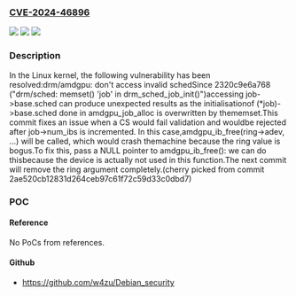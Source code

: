 ### [CVE-2024-46896](https://cve.mitre.org/cgi-bin/cvename.cgi?name=CVE-2024-46896)
![](https://img.shields.io/static/v1?label=Product&message=Linux&color=blue)
![](https://img.shields.io/static/v1?label=Version&message=166df51487f46b6e997dfeea7ca0c2a970853f07%3C%2065501a4fd84ecdc0af863dbb37759242aab9f2dd%20&color=brighgreen)
![](https://img.shields.io/static/v1?label=Vulnerability&message=n%2Fa&color=brighgreen)

### Description

In the Linux kernel, the following vulnerability has been resolved:drm/amdgpu: don't access invalid schedSince 2320c9e6a768 ("drm/sched: memset() 'job' in drm_sched_job_init()")accessing job->base.sched can produce unexpected results as the initialisationof (*job)->base.sched done in amdgpu_job_alloc is overwritten by thememset.This commit fixes an issue when a CS would fail validation and wouldbe rejected after job->num_ibs is incremented. In this case,amdgpu_ib_free(ring->adev, ...) will be called, which would crash themachine because the ring value is bogus.To fix this, pass a NULL pointer to amdgpu_ib_free(): we can do thisbecause the device is actually not used in this function.The next commit will remove the ring argument completely.(cherry picked from commit 2ae520cb12831d264ceb97c61f72c59d33c0dbd7)

### POC

#### Reference
No PoCs from references.

#### Github
- https://github.com/w4zu/Debian_security

